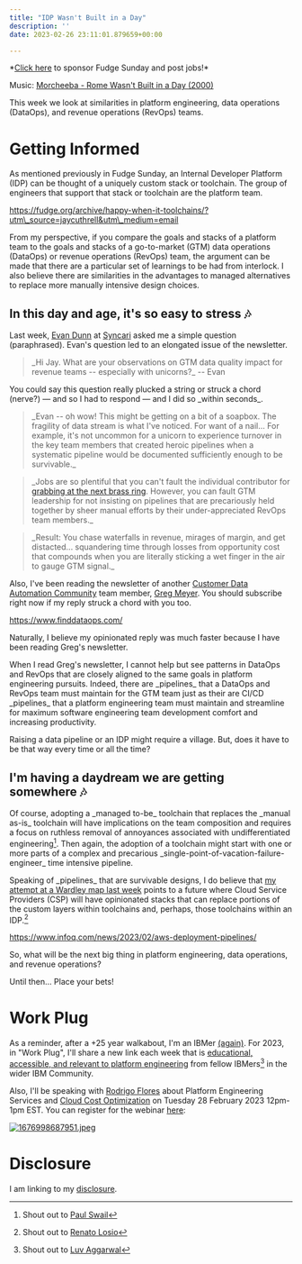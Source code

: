 ```yaml
---
title: "IDP Wasn't Built in a Day"
description: ''
date: 2023-02-26 23:11:01.879659+00:00

---
```


\*[Click here](https://fudgesunday.pallet.com/hire?pallet=fudgesunday) to sponsor Fudge Sunday and post jobs!\* 

Music: [Morcheeba - Rome Wasn't Built in a Day (2000)](https://www.youtube.com/watch?v=FLGJXbl6g8o)

This week we look at similarities in platform engineering, data operations (DataOps), and revenue operations (RevOps) teams.

# Getting Informed

As mentioned previously in Fudge Sunday, an Internal Developer Platform (IDP) can be thought of a uniquely custom stack or toolchain. The group of engineers that support that stack or toolchain are the platform team.

https://fudge.org/archive/happy-when-it-toolchains/?utm\_source=jaycuthrell&utm\_medium=email

From my perspective, if you compare the goals and stacks of a platform team to the goals and stacks of a go-to-market (GTM) data operations (DataOps) or revenue operations (RevOps) team, the argument can be made that there are a particular set of learnings to be had from interlock. I also believe there are similarities in the advantages to managed alternatives to replace more manually intensive design choices.

## In this day and age, it's so easy to stress 🎶

Last week, [Evan Dunn](https://www.linkedin.com/in/evanpdunn/) at [Syncari](https://syncari.com/) asked me a simple question (paraphrased). Evan's question led to an elongated issue of the newsletter.

> \_Hi Jay. What are your observations on GTM data quality impact for revenue teams -- especially with unicorns?\_ -- Evan

You could say this question really plucked a string or struck a chord (nerve?) — and so I had to respond — and I did so \_within seconds\_.

> \_Evan -- oh wow! This might be getting on a bit of a soapbox. The fragility of data stream is what I've noticed. For want of a nail... For example, it's not uncommon for a unicorn to experience turnover in the key team members that created heroic pipelines when a systematic pipeline would be documented sufficiently enough to be survivable.\_ 

> \_Jobs are so plentiful that you can't fault the individual contributor for [grabbing at the next brass ring](https://www.youtube.com/watch?v=wyNvJ8nBaH4). However, you can fault GTM leadership for not insisting on pipelines that are precariously held together by sheer manual efforts by their under-appreciated RevOps team members.\_

> \_Result: You chase waterfalls in revenue, mirages of margin, and get distacted... squandering time through losses from opportunity cost that compounds when you are literally sticking a wet finger in the air to gauge GTM signal.\_

Also, I've been reading the newsletter of another [Customer Data Automation Community](https://syncari.com/customer-data-automation-community/) team member, [Greg Meyer](https://www.linkedin.com/in/gregmeyer/). You should subscribe right now if my reply struck a chord with you too.

https://www.finddataops.com/

Naturally, I believe my opinionated reply was much faster because I have been reading Greg's newsletter.

When I read Greg's newsletter, I cannot help but see patterns in DataOps and RevOps that are closely aligned to the same goals in platform engineering pursuits. Indeed, there are \_pipelines\_ that a DataOps and RevOps team must maintain for the GTM team just as their are CI/CD \_pipelines\_ that a platform engineering team must maintain and streamline for maximum software engineering team development comfort and increasing productivity.

Raising a data pipeline or an IDP might require a village. But, does it have to be that way every time or all the time?

## I'm having a daydream we are getting somewhere 🎶

Of course, adopting a \_managed to-be\_ toolchain that replaces the \_manual as-is\_ toolchain will have implications on the team composition and requires a focus on ruthless removal of annoyances associated with undifferentiated engineering[^1]. Then again, the adoption of a toolchain might start with one or more parts of a complex and precarious \_single-point-of-vacation-failure-engineer\_ time intensive pipeline.

Speaking of \_pipelines\_ that are survivable designs, I do believe that [my attempt at a Wardley map last week](https://fudge.org/archive/map-of-the-platformatique/) points to a future where Cloud Service Providers (CSP) will have opinionated stacks that can replace portions of the custom layers within toolchains and, perhaps, those toolchains within an IDP.[^2]

https://www.infoq.com/news/2023/02/aws-deployment-pipelines/

So, what will be the next big thing in platform engineering, data operations, and revenue operations? 

Until then… Place your bets!

# Work Plug

As a reminder, after a +25 year walkabout, I'm an IBMer [(again)](https://jaycuthrell.com/about/). For 2023, in "Work Plug", I'll share a new link each week that is [educational, accessible, and relevant to platform engineering](https://www.youtube.com/watch?v=6kEGUCrBEU0) from fellow IBMers[^IBMer] in the wider IBM Community.

Also, I'll be speaking with [Rodrigo Flores](https://www.linkedin.com/in/roflores/) about Platform Engineering Services and [Cloud Cost Optimization](https://www.ibm.com/events/reg/flow/ibm/hnlw9hmb/landing/page/landing) on Tuesday 28 February 2023 12pm-1pm EST. You can register for the webinar [here](https://www.ibm.com/events/reg/flow/ibm/hnlw9hmb/landing/page/landing):

[![1676998687951.jpeg](https://buttondown-attachments.s3.us-west-2.amazonaws.com/images/d7fdd381-c272-4ff7-8a3c-cfff4b52dd46.jpeg) ](https://www.ibm.com/events/reg/flow/ibm/hnlw9hmb/landing/page/landing)

# Disclosure

I am linking to my [disclosure](https://jaycuthrell.com/disclosure/).
 
[^1]: Shout out to [Paul Swail](https://notes.serverlessfirst.com/public/Undifferentiated+heavy+lifting)
[^2]: Shout out to [Renato Losio](https://www.linkedin.com/in/rlosio)
[^IBMer]: Shout out to [Luv Aggarwal](https://www.linkedin.com/in/aggarwalluv/)

